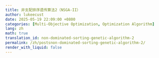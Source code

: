 ```yaml
---
title: 非支配排序遗传算法2（NSGA-II）
author: lukeecust
date: 2025-05-19 22:09:00 +0800
categories: [Multi-Objective Optimization, Optimization Algorithm]
lang: zh
math: true
translation_id: non-dominated-sorting-genetic-algorithm-2
permalink: /zh/postsnon-dominated-sorting-genetic-algorithm-2/
render_with_liquid: false
---
```



